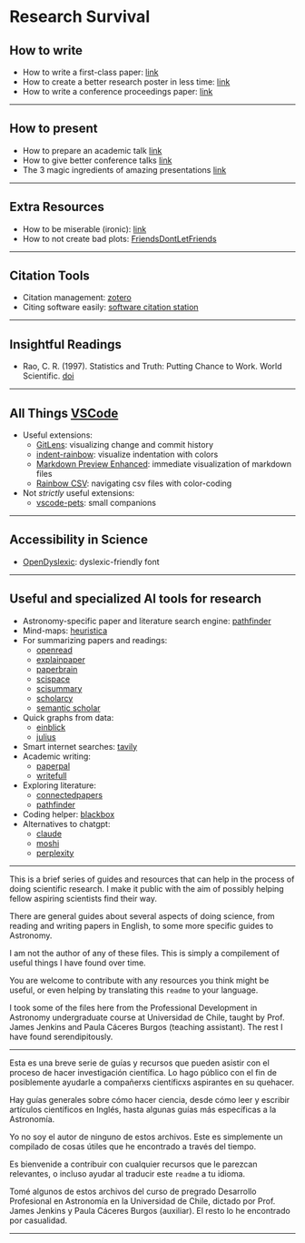 # Research Survival

## How to write

- How to write a first-class paper: [link](https://www.nature.com/articles/d41586-018-02404-4)
- How to create a better research poster in less time: [link](https://www.youtube.com/watch?v=SYk29tnxASs)
- How to write a conference proceedings paper: [link](https://www.cwauthors.com/article/writing-and-submitting-a-conference-proceedings-paper)

--------------------

## How to present

- How to prepare an academic talk [link](https://people.eecs.berkeley.edu/~jrs/speaking.html)
- How to give better conference talks [link](https://www.planetary.org/articles/04040850-better-conference-talks)
- The 3 magic ingredients of amazing presentations [link](https://www.youtube.com/watch?v=yoD8RMq2OkU)

--------------------

## Extra Resources

- How to be miserable (ironic): [link](https://www.youtube.com/watch?v=LO1mTELoj6o)
- How to not create bad plots: [FriendsDontLetFriends](https://github.com/cxli233/FriendsDontLetFriends/tree/main?tab=readme-ov-file#friends-dont-let-friends-use-boxpot-for-binomial-data)

--------------------

## Citation Tools

- Citation management: [zotero](https://www.zotero.org/)
- Citing software easily: [software citation station](https://www.tomwagg.com/software-citation-station/)

--------------------

## Insightful Readings

- Rao, C. R. (1997). Statistics and Truth: Putting Chance to Work. World Scientific. [doi](https://doi.org/10.1142/3454)

--------------------

## All Things [VSCode](https://code.visualstudio.com/)

- Useful extensions:
    - [GitLens](https://gitlens.amod.io/): visualizing change and commit history
    - [indent-rainbow](https://marketplace.visualstudio.com/items?itemName=oderwat.indent-rainbow): visualize indentation with colors
    - [Markdown Preview Enhanced](https://marketplace.visualstudio.com/items?itemName=shd101wyy.markdown-preview-enhanced): immediate visualization of markdown files
    - [Rainbow CSV](https://marketplace.visualstudio.com/items?itemName=mechatroner.rainbow-csv): navigating csv files with color-coding
- Not _strictly_ useful extensions:
    - [vscode-pets](https://marketplace.visualstudio.com/items?itemName=tonybaloney.vscode-pets): small companions

--------------------

## Accessibility in Science
- [OpenDyslexic](https://opendyslexic.org/): dyslexic-friendly font

--------------------

## Useful and specialized AI tools for research

- Astronomy-specific paper and literature search engine: [pathfinder](https://huggingface.co/spaces/kiyer/pathfinder)
- Mind-maps: [heuristica](https://www.heuristi.ca/)
- For summarizing papers and readings:
    - [openread](https://www.openread.academy/)
    - [explainpaper](https://www.explainpaper.com/)
    - [paperbrain](https://www.paperbrain.study/)
    - [scispace](https://typeset.io/)
    - [scisummary](https://scisummary.com/)
    - [scholarcy](https://www.scholarcy.com/)
    - [semantic scholar](https://www.semanticscholar.org/)
- Quick graphs from data:
    - [einblick](https://www.einblick.ai/)
    - [julius](https://julius.ai/)
- Smart internet searches: [tavily](https://tavily.com/)
- Academic writing: 
    - [paperpal](https://paperpal.com/)
    - [writefull](https://www.writefull.com/)
- Exploring literature:
    - [connectedpapers](https://www.connectedpapers.com/)
    - [pathfinder](https://huggingface.co/spaces/kiyer/pathfinder)
- Coding helper: [blackbox](https://www.blackbox.ai/)
- Alternatives to chatgpt:
    - [claude](https://claude.ai/login)
    - [moshi](https://moshi.chat/)
    - [perplexity](https://www.perplexity.ai/)

--------------------

This is a brief series of guides and resources that can help in the process of doing scientific research. I make it public with the aim of possibly helping fellow aspiring scientists find their way.

There are general guides about several aspects of doing science, from reading and writing papers in English, to some more specific guides to Astronomy.

I am not the author of any of these files. This is simply a compilement of useful things I have found over time.

You are welcome to contribute with any resources you think might be useful, or even helping by translating this `readme` to your language.

I took some of the files here from the Professional Development in Astronomy undergraduate course at Universidad de Chile, taught by Prof. James Jenkins and Paula Cáceres Burgos (teaching assistant). The rest I have found serendipitously.

--------------------

Esta es una breve serie de guías y recursos que pueden asistir con el proceso de hacer investigación científica. Lo hago público con el fin de posiblemente ayudarle a compañerxs científicxs aspirantes en su quehacer.

Hay guías generales sobre cómo hacer ciencia, desde cómo leer y escribir artículos científicos en Inglés, hasta algunas guías más específicas a la Astronomía.

Yo no soy el autor de ninguno de estos archivos. Este es simplemente un compilado de cosas útiles que he encontrado a través del tiempo.

Es bienvenide a contribuir con cualquier recursos que le parezcan relevantes, o incluso ayudar al traducir este `readme` a tu idioma.

Tomé algunos de estos archivos del curso de pregrado Desarrollo Profesional en Astronomía en la Universidad de Chile, dictado por Prof. James Jenkins y Paula Cáceres Burgos (auxiliar). El resto lo he encontrado por casualidad.

--------------------
